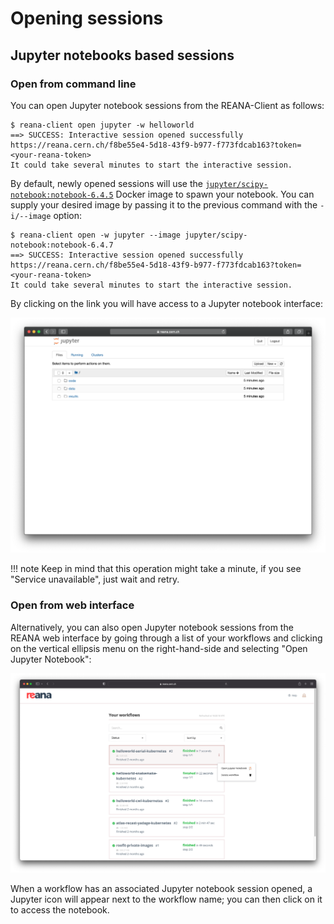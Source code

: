 # Opening sessions

## Jupyter notebooks based sessions

### Open from command line

You can open Jupyter notebook sessions from the REANA-Client as follows:

```console
$ reana-client open jupyter -w helloworld
==> SUCCESS: Interactive session opened successfully
https://reana.cern.ch/f8be55e4-5d18-43f9-b977-f773fdcab163?token=<your-reana-token>
It could take several minutes to start the interactive session.
```

By default, newly opened sessions will use the
[`jupyter/scipy-notebook:notebook-6.4.5`](https://hub.docker.com/layers/jupyter/scipy-notebook/notebook-6.4.5/images/sha256-b6a4ce777b837496d5612b7ce4efba9aa015576cb6993817721b8d293a7c2a3c?context=explore) Docker image to spawn your notebook. You can supply
your desired image by passing it to the previous command with the
`-i/--image` option:

```console
$ reana-client open -w jupyter --image jupyter/scipy-notebook:notebook-6.4.7
==> SUCCESS: Interactive session opened successfully
https://reana.cern.ch/f8be55e4-5d18-43f9-b977-f773fdcab163?token=<your-reana-token>
It could take several minutes to start the interactive session.
```

By clicking on the link you will have access to a Jupyter notebook interface:

![jupyter-notebook](../../images/interactive-session-jupyter-notebook.png)

!!! note
    Keep in mind that this operation might take a minute, if you see
    "Service unavailable", just wait and retry.

### Open from web interface

Alternatively, you can also open Jupyter notebook sessions from the
REANA web interface by going through a list of your workflows and
clicking on the vertical ellipsis menu on the right-hand-side and
selecting "Open Jupyter Notebook":

![ui-open-session](../../images/ui-open-session.png)

When a workflow has an associated Jupyter notebook session opened, a
Jupyter icon will appear next to the workflow name; you can then click
on it to access the notebook.
